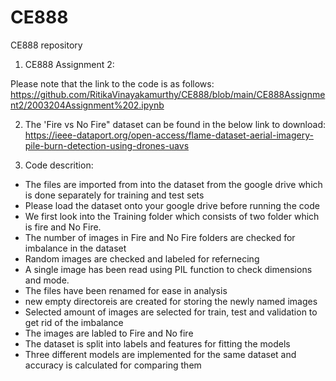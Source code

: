 # CE888
CE888 repository
 
 1) CE888 Assignment 2:
 
 Please note that the link to the code is as follows:
https://github.com/RitikaVinayakamurthy/CE888/blob/main/CE888Assignment2/2003204Assignment%202.ipynb
 
 2) The 'Fire vs No Fire" dataset can be found in the below link to download:
https://ieee-dataport.org/open-access/flame-dataset-aerial-imagery-pile-burn-detection-using-drones-uavs

3) Code descrition:
* The files are imported from into the dataset from the google drive which is done separately for training and test sets
* Please load the dataset onto your google drive before running the code 
* We first look into the Training folder which consists of two folder which is fire and No Fire.
* The number of images in Fire and No Fire folders are checked for imbalance in the dataset
* Random images are checked and labeled for refernecing
* A single image has been read using PIL function to check dimensions and mode.
* The files have been renamed for ease in analysis
* new empty directoreis are created for storing the newly named images
* Selected amount of images are selected for train, test and validation to get rid of the imbalance
* The images are labled to Fire and No fire
* The dataset is split into labels and features for fitting the models
* Three different models are implemented for the same dataset and accuracy is calculated for comparing them

